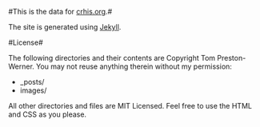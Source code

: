 #This is the data for [crhis.org](http://crhis.org).#

The site is generated using [Jekyll](https://github.com/mojombo/jekyll).

#License#

The following directories and their contents are Copyright Tom Preston-Werner. You may not reuse anything therein without my permission:

* _posts/
* images/

All other directories and files are MIT Licensed. Feel free to use the HTML and CSS as you please.
